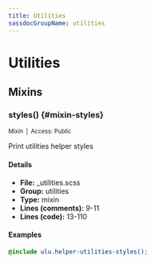 ```yaml
---
title: Utilities
sassdocGroupName: utilities
---
```



# Utilities





## Mixins




###  styles() {#mixin-styles} 

<small>Mixin&ensp;|&ensp;Access: Public</small>

  

Print utilities helper styles
    
    

#### Details

- **File:** _utilities.scss
- **Group:** utilities
- **Type:** mixin
- **Lines (comments):** 9-11
- **Lines (code):** 13-110
    
    

#### Examples

      


``` scss
@include ulu.helper-utilities-styles();
```
  

      
  
  